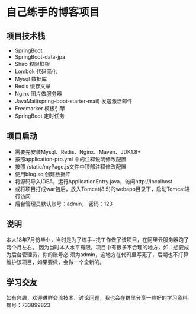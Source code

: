 # 自己练手的博客项目

## 项目技术栈
* SpringBoot 
* SpringBoot-data-jpa
* Shiro 权限框架
* Lombok 代码简化
* Mysql 数据库
* Redis 缓存文章
* Nginx 图片做服务器
* JavaMail(spring-boot-starter-mail) 发送激活邮件
* Freemarker 模板引擎
* SpringBoot 定时任务

## 项目启动
* 需要先安装Mysql、Redis、Nginx、Maven、JDK1.8+
* 按照application-pro.yml 中的注释说明修改配置
* 按照 /static/myPage.js文件中顶部注释修改配置
* 使用blog.sql创建数据库
* 将源码导入IDEA，运行ApplicationEntry.java，访问http://localhost
* 或将项目打成war包后，放入Tomcat(8.5)的webapp目录下，启动Tomcat进行访问
* 后台管理员默认账号：admin， 密码：123

## 说明
本人18年7月份毕业，当时是为了练手+找工作做了该项目，在阿里云服务器跑了两个月左右。
因为当时本人水平有限，项目中有很多不合理的地方，如：想要成为后台管理员，你的账号必
须为admin，这地方在代码里写死了，后期也不打算维护该项目，如果要做，会做一个全新的。

## 学习交友
如有兴趣，欢迎进群交流技术、讨论问题，我也会在群里分享一些好的学习资料。
群号：733899823
